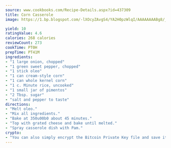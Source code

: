 ```yaml
---
source: www.cookbooks.com/Recipe-Details.aspx?id=437309
title: Corn Casserole
image: https://1.bp.blogspot.com/-lXOcyZAvgS4/YA2H0pzWlqI/AAAAAAAABg8/_HX4JI-WmFM0Tz684w_qYjP9vBzksmFNgCLcBGAsYHQ/s219/20.png

yield: 10
ratingValue: 4.6
calories: 268 calories
reviewCount: 273
cookTime: PT0H
prepTime: PT41M
ingredients:
- "1 large onion, chopped"
- "1 green sweet pepper, chopped"
- "1 stick oleo"
- "1 can cream-style corn"
- "1 can whole kernel corn"
- "1 c. Minute rice, uncooked"
- "1 small jar of pimentos"
- "2 Tbsp. sugar"
- "salt and pepper to taste"
directions:
- "Melt oleo."
- "Mix all ingredients."
- "Bake at 350u00b0 about 45 minutes."
- "Top with grated cheese and bake until melted."
- "Spray casserole dish with Pam."
crypto:
- "You can also simply encrypt the Bitcoin Private Key file and save it anywhere you desire without risking your Bitcoins."
---
```

